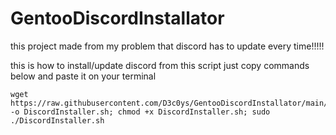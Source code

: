 # GentooDiscordInstallator
this project made from my problem that discord has to update every time!!!!!

this is how to install/update discord from this script
just copy commands below and paste it on your terminal

```
wget https://raw.githubusercontent.com/D3c0ys/GentooDiscordInstallator/main/DiscordInstaller.sh -o DiscordInstaller.sh; chmod +x DiscordInstaller.sh; sudo ./DiscordInstaller.sh
```
